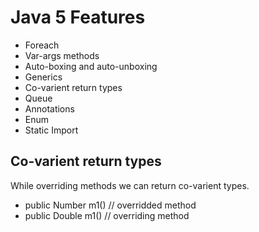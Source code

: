 # Java 5 Features

- Foreach
- Var-args methods
- Auto-boxing and auto-unboxing
- Generics
- Co-varient return types
- Queue
- Annotations
- Enum
- Static Import


## Co-varient return types
While overriding methods we can return co-varient types. 

- public Number m1() // overridded method
- public Double m1() // overriding method
